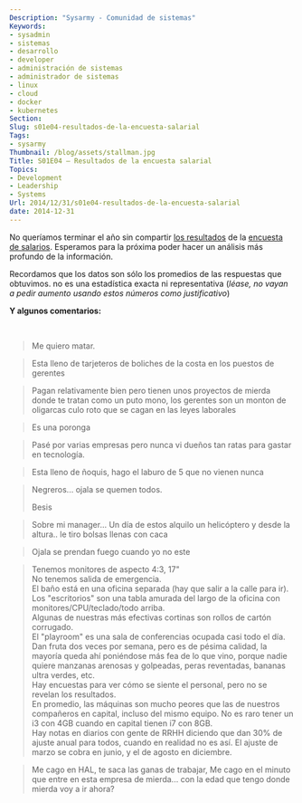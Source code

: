 ```yaml
---
Description: "Sysarmy - Comunidad de sistemas"
Keywords:
- sysadmin 
- sistemas
- desarrollo
- developer
- administración de sistemas
- administrador de sistemas
- linux
- cloud
- docker
- kubernetes
Section: 
Slug: s01e04-resultados-de-la-encuesta-salarial
Tags:
- sysarmy
Thumbnail: /blog/assets/stallman.jpg
Title: S01E04 – Resultados de la encuesta salarial
Topics:
- Development
- Leadership
- Systems
Url: 2014/12/31/s01e04-resultados-de-la-encuesta-salarial
date: 2014-12-31
---
```


<p>No queríamos terminar el año sin compartir <a href="assets/sysarmy-encuesta_remuneracion_salarial_2014.pdf">los resultados</a> de la <a title="S01E03 – Encuesta anónima de remuneración salarial" href="2014/11/25/s01e03-encuesta-de-remuneracion-salarial/">encuesta de salarios</a>. Esperamos para la próxima poder hacer un análisis más profundo de la información.</p>
<p>Recordamos que los datos son sólo los promedios de las respuestas que obtuvimos. no es una estadística exacta ni representativa (<em>léase, no vayan a pedir aumento usando estos números como justificativo</em>)</p>
<p><strong>Y algunos comentarios:</strong></p>
<p>&nbsp;</p>
<blockquote><p>Me quiero matar.</p></blockquote>
<blockquote><p>Esta lleno de tarjeteros de boliches de la costa en los puestos de gerentes</p></blockquote>
<blockquote><p>Pagan relativamente bien pero tienen unos proyectos de mierda donde te tratan como un puto mono, los gerentes son un monton de oligarcas culo roto que se cagan en las leyes laborales</p></blockquote>
<blockquote><p>Es una poronga</p></blockquote>
<blockquote><p>Pasé por varias empresas pero nunca vi dueños tan ratas para gastar en tecnología.</p></blockquote>
<blockquote><p>Esta lleno de ñoquis, hago el laburo de 5 que no vienen nunca</p></blockquote>
<blockquote><p>Negreros... ojala se quemen todos.</p>
<p>Besis</p></blockquote>
<blockquote><p>Sobre mi manager... Un día de estos alquilo un helicóptero y desde la altura.. le tiro bolsas llenas con caca</p></blockquote>
<blockquote><p>Ojala se prendan fuego cuando yo no este</p></blockquote>
<blockquote><p>Tenemos monitores de aspecto 4:3, 17"<br />
No tenemos salida de emergencia.<br />
El baño está en una oficina separada (hay que salir a la calle para ir).<br />
Los "escritorios" son una tabla amurada del largo de la oficina con monitores/CPU/teclado/todo arriba.<br />
Algunas de nuestras más efectivas cortinas son rollos de cartón corrugado.<br />
El "playroom" es una sala de conferencias ocupada casi todo el día.<br />
Dan fruta dos veces por semana, pero es de pésima calidad, la mayoría queda ahí poniéndose más fea de lo que vino, porque nadie quiere manzanas arenosas y golpeadas, peras reventadas, bananas ultra verdes, etc.<br />
Hay encuestas para ver cómo se siente el personal, pero no se revelan los resultados.<br />
En promedio, las máquinas son mucho peores que las de nuestros compañeros en capital, incluso del mismo equipo. No es raro tener un i3 con 4GB cuando en capital tienen i7 con 8GB.<br />
Hay notas en diarios con gente de RRHH diciendo que dan 30% de ajuste anual para todos, cuando en realidad no es así. El ajuste de marzo se cobra en junio, y el de agosto en diciembre.</p></blockquote>
<blockquote><p>Me cago en HAL, te saca las ganas de trabajar, Me cago en el minuto que entre en esta empresa de mierda... con la edad que tengo donde mierda voy a ir ahora?</p></blockquote>
